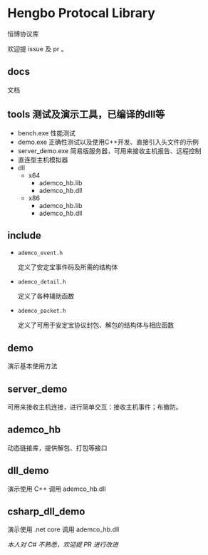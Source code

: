# Hengbo Protocal Library

恒博协议库

欢迎提 issue 及 pr 。

## docs

文档

## tools 测试及演示工具，已编译的dll等

* bench.exe 性能测试
* demo.exe 正确性测试以及使用C++开发、直接引入头文件的示例
* server_demo.exe 简易版服务器，可用来接收主机报告、远程控制
* 直连型主机模拟器
* dll
  * x64
    * ademco_hb.lib
    * ademco_hb.dll
  * x86
    * ademco_hb.lib
    * ademco_hb.dll

## include

* `ademco_event.h` 

    定义了安定宝事件码及所需的结构体

* `ademco_detail.h` 

    定义了各种辅助函数

* `ademco_packet.h` 

    定义了可用于安定宝协议封包、解包的结构体与相应函数

## demo

演示基本使用方法

## server_demo

可用来接收主机连接，进行简单交互：接收主机事件；布撤防。

## ademco_hb

动态链接库，提供解包、打包等接口

## dll_demo

演示使用 C++ 调用 ademco_hb.dll

## csharp_dll_demo

演示使用 .net core 调用 ademco_hb.dll

*本人对 C# 不熟悉，欢迎提 PR 进行改进*


